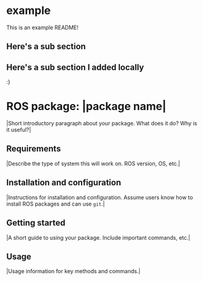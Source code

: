 # example

This is an example README!

## Here's a sub section

## Here's a sub section I added locally
:}

# ROS package: |package name|

|Short introductory paragraph about your package. What does it do? Why is it useful?|

## Requirements

|Describe the type of system this will work on. ROS version, OS, etc.|

## Installation and configuration

|Instructions for installation and configuration. Assume users know how to install ROS packages and can use `git`.|

## Getting started

|A short guide to using your package. Include important commands, etc.|

## Usage

|Usage information for key methods and commands.|


